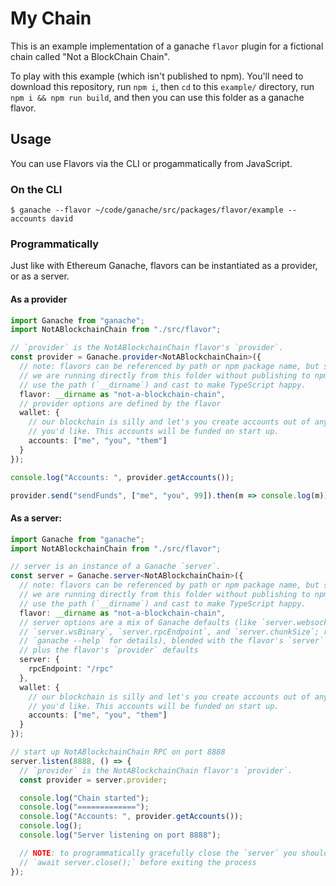 # My Chain

This is an example implementation of a ganache `flavor` plugin for a fictional
chain called "Not a BlockChain Chain".

To play with this example (which isn't published to npm). You'll need to
download this repository, run `npm i`, then `cd` to this `example/` directory,
run `npm i && npm run build`, and then you can use this folder as a ganache flavor.

## Usage

You can use Flavors via the CLI or progammatically from JavaScript.

### On the CLI

```console
$ ganache --flavor ~/code/ganache/src/packages/flavor/example --accounts david
```

### Programmatically

Just like with Ethereum Ganache, flavors can be instantiated as a provider, or
as a server.

#### As a provider

```typescript
import Ganache from "ganache";
import NotABlockchainChain from "./src/flavor";

// `provider` is the NotABlockchainChain flavor's `provider`.
const provider = Ganache.provider<NotABlockchainChain>({
  // note: flavors can be referenced by path or npm package name, but since
  // we are running directly from this folder without publishing to npm we must
  // use the path (`__dirname`) and cast to make TypeScript happy.
  flavor: __dirname as "not-a-blockchain-chain",
  // provider options are defined by the flavor
  wallet: {
    // our blockchain is silly and let's you create accounts out of any string
    // you'd like. This accounts will be funded on start up.
    accounts: ["me", "you", "them"]
  }
});

console.log("Accounts: ", provider.getAccounts());

provider.send("sendFunds", ["me", "you", 99]).then(m => console.log(m));
```

#### As a server:

```typescript
import Ganache from "ganache";
import NotABlockchainChain from "./src/flavor";

// server is an instance of a Ganache `server`.
const server = Ganache.server<NotABlockchainChain>({
  // note: flavors can be referenced by path or npm package name, but since
  // we are running directly from this folder without publishing to npm we must
  // use the path (`__dirname`) and cast to make TypeScript happy.
  flavor: __dirname as "not-a-blockchain-chain",
  // server options are a mix of Ganache defaults (like `server.websockets`,
  // `server.wsBinary`, `server.rpcEndpoint`, and `server.chunkSize`; run
  // `ganache --help` for details), blended with the flavor's `server` defaults,
  // plus the flavor's `provider` defaults
  server: {
    rpcEndpoint: "/rpc"
  },
  wallet: {
    // our blockchain is silly and let's you create accounts out of any string
    // you'd like. This accounts will be funded on start up.
    accounts: ["me", "you", "them"]
  }
});

// start up NotABlockchainChain RPC on port 8888
server.listen(8888, () => {
  // `provider` is the NotABlockchainChain flavor's `provider`.
  const provider = server.provider;

  console.log("Chain started");
  console.log("=============");
  console.log("Accounts: ", provider.getAccounts());
  console.log();
  console.log("Server listening on port 8888");

  // NOTE: to programmatically gracefully close the `server` you should call
  // `await server.close();` before exiting the process
});
```
